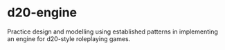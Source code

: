 # d20-engine
Practice design and modelling using established patterns in implementing an engine for d20-style roleplaying games.
